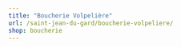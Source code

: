 ```yaml
---
title: "Boucherie Volpelière"
url: /saint-jean-du-gard/boucherie-volpeliere/
shop: boucherie
---
```

